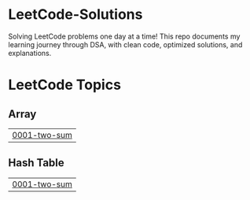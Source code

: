 # LeetCode-Solutions
Solving LeetCode problems one day at a time! This repo documents my learning journey through DSA, with clean code, optimized solutions, and explanations. 

<!---LeetCode Topics Start-->
# LeetCode Topics
## Array
|  |
| ------- |
| [0001-two-sum](https://github.com/payalbainsla/LeetCode-Solutions/tree/master/0001-two-sum) |
## Hash Table
|  |
| ------- |
| [0001-two-sum](https://github.com/payalbainsla/LeetCode-Solutions/tree/master/0001-two-sum) |
<!---LeetCode Topics End-->